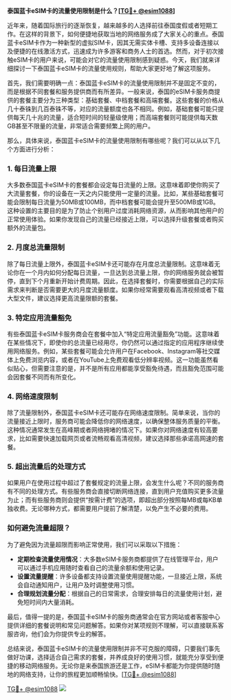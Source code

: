 **泰国蓝卡eSIM卡的流量使用限制是什么？[[TG💪+ @esim1088](https://t.me/s/esim1088)]**

近年来，随着国际旅行的逐渐恢复，越来越多的人选择前往泰国度假或者短期工作。在这样的背景下，如何便捷地获取当地的网络服务成了大家关心的重点。泰国蓝卡eSIM卡作为一种新型的虚拟SIM卡，因其无需实体卡槽、支持多设备连接以及便捷的在线激活方式，迅速成为许多游客和商务人士的首选。然而，对于初次接触eSIM卡的用户来说，可能会对它的流量使用限制感到疑惑。今天，我们就来详细探讨一下泰国蓝卡eSIM卡的流量使用规则，帮助大家更好地了解这项服务。

首先，我们需要明确一点：泰国蓝卡eSIM卡的流量使用限制并不是固定不变的，而是根据不同套餐和服务提供商而有所差异。一般来说，泰国的eSIM卡服务商提供的套餐主要分为三种类型：基础套餐、中档套餐和高端套餐。这些套餐的价格从几十泰铢到几百泰铢不等，对应的流量额度也各不相同。例如，基础套餐可能只提供每天几十兆的流量，适合短时间的轻量级使用；而高端套餐则可能提供每天数GB甚至不限量的流量，非常适合需要频繁上网的用户。

那么，具体来说，泰国蓝卡eSIM卡的流量使用限制有哪些呢？我们可以从以下几个方面进行分析：

### 1. **每日流量上限**
大多数泰国蓝卡eSIM卡的套餐都会设定每日流量的上限。这意味着即使你购买了大流量套餐，你的设备在一天之内只能使用一定量的流量。比如，某些基础套餐可能会限制每日流量为50MB或100MB，而中档套餐可能会提升至500MB或1GB。这种设置的主要目的是为了防止个别用户过度消耗网络资源，从而影响其他用户的正常使用体验。如果你发现自己的流量已经接近上限，可以选择升级套餐或者购买额外的流量包。

### 2. **月度总流量限制**
除了每日流量上限外，泰国蓝卡eSIM卡还可能存在月度总流量限制。这意味着无论你在一个月内如何分配每日流量，一旦达到总流量上限，你的网络服务就会被暂停，直到下个月重新开始计费周期。因此，在选择套餐时，你需要根据自己的实际需求来判断是否需要更大的月度流量额度。如果你经常需要观看高清视频或者下载大型文件，建议选择更高流量限额的套餐。

### 3. **特定应用流量豁免**
有些泰国蓝卡eSIM卡服务商会在套餐中加入“特定应用流量豁免”功能。这意味着在某些情况下，即使你的总流量已经用尽，你仍然可以通过指定的应用程序继续使用网络服务。例如，某些套餐可能会允许用户在Facebook、Instagram等社交媒体上免费浏览内容，或者在YouTube上免费观看低分辨率视频。这一功能虽然看似贴心，但需要注意的是，并不是所有应用都能享受豁免待遇，而且豁免范围可能会因套餐不同而有所变化。

### 4. **网络速度限制**
除了流量限制外，泰国蓝卡eSIM卡还可能存在网络速度限制。简单来说，当你的流量接近上限时，服务商可能会降低你的网络速度，以确保整体服务质量的平衡。这种情况通常发生在高峰期或者网络拥堵的情况下。如果你对网络速度有较高要求，比如需要快速加载网页或者流畅观看高清视频，建议选择那些承诺高网速的套餐。

### 5. **超出流量后的处理方式**
如果用户在使用过程中超过了套餐规定的流量上限，会发生什么呢？不同的服务商有不同的处理方式。有些服务商会直接切断网络连接，直到用户充值购买更多流量为止；而有些服务商则会提供“按需计费”的选项，即超出部分按照每MB或每KB单独收费。无论哪种方式，都需要用户提前了解清楚，以免产生不必要的费用。

### 如何避免流量超限？
为了避免因为流量超限而影响正常使用，我们可以采取以下措施：
- **定期检查流量使用情况**：大多数eSIM卡服务商都提供了在线管理平台，用户可以通过手机应用随时查看自己的流量余额和使用记录。
- **设置流量提醒**：许多设备都支持设置流量使用提醒功能，一旦接近上限，系统会自动通知用户，让用户及时调整使用习惯。
- **合理规划流量分配**：根据自己的日常需求，合理安排每日的流量使用计划，避免短时间内大量消耗。

最后，值得一提的是，泰国蓝卡eSIM卡的服务商通常会在官方网站或者客服中心提供详细的套餐说明和常见问题解答。如果你对某项规则不理解，可以直接联系客服咨询，他们会为你提供专业的解答。

总结来说，泰国蓝卡eSIM卡的流量使用限制并非不可克服的障碍，只要我们事先做好功课，选择适合自己需求的套餐，并养成良好的使用习惯，就能充分享受到便捷的移动网络服务。无论你是来泰国旅游还是工作，eSIM卡都能为你提供随时随地的网络支持，让你的旅程更加顺畅愉快。[[TG💪+ @esim1088](https://t.me/s/esim1088)]

[TG💪+ @esim1088](https://t.me/s/esim1088) ![](https://i.postimg.cc/4NQfJmqS/Snipaste-2025-05-13-00-14-12.png)
